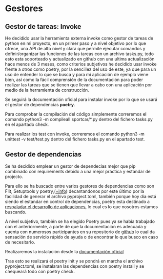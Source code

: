 # Gestores

## Gestor de tareas: Invoke

He decidido usar la herramienta externa invoke como gestor de tareas de python en mi proyecto, en un primer paso y a nivel objetivo por lo que ofrece, una API de alto nivel y clara que permite ejecutar comandos y definir/organizar las funciones de las tareas con un archivo tasks.py, todo esto esta soporteado y actualizado en github con una ultima actualización hace menos de 3 meses, como criterios subjetivos he decidido usar invoke frente a otros como poetry, por la sencillez del uso de este, ya que para un uso de entender lo que se busca y para mi aplicación de ejemplo viene bien, así como la fácil comprensión de la documentación para poder realizar las tareas que se tienen que llevar a cabo con una aplicación por medio de la herramienta de construcción.

Se seguirá la documentación oficial para instalar invoke por lo que se usará el gestor de dependencias **poetry**.

Para comprobar la compilación del código simplemente correremos el comando python3 -m compileall sportcar/*.py dentro del fichero tasks.py en el apartado check.

Para realizar los test con invoke, correremos el comando python3 -m unittest -v test/test.py dentro del fichero tasks.py en el apartado test.

## Gestor de dependencias
Se ha decidido emplear un gestor de dependecias mejor que pip combinado con requirements debido a una mejor práctica y estandar de projecto.

Para ello se ha buscado entre varios gestores de dependencias como son Flit, Setuptools y poetry,([+info](https://packaging.python.org/en/latest/key_projects/)) decantandonos por este último por la facilidad de generar el archivo pyproject.toml, también porque hoy día está siendo el estandar en control de dependencias, poetry esta destinado a [respaladar el desarrollo de aplicaciones](https://news.ycombinator.com/item?id=26735227), lo cual es lo que nosotros estamos buscando.

A nivel subjetivo, también se ha elegido Poetry pues ya se había trabajado con el anteriormente, a parte de que la documentación es adecuada y cuenta con numerosos participantes en su repositorio de [github](https://github.com/python-poetry/poetry) lo cual da sensación de servicio rápido de ayuda o de encontrar lo que busco en caso de necesitarlo.

Realizaremos la instalación desde la [documentación oficial](https://python-poetry.org/docs/#installation)

Tras esto se realizará el poetry init y se pondrá en marcha el archivo pyproject.toml, se instalaran las dependencias con poetry install y se chequeará todo con poetry check.